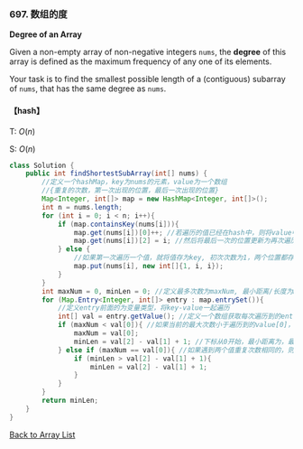 ### 697. 数组的度

**Degree of an Array**

Given a non-empty array of non-negative integers `nums`, the **degree** of this array is defined as the maximum frequency of any one of its elements.

Your task is to find the smallest possible length of a (contiguous) subarray of `nums`, that has the same degree as `nums`.

#### 【hash】

T: *O*(*n*)

S: *O*(*n*)

```java
class Solution {
    public int findShortestSubArray(int[] nums) {
        //定义一个hashMap，key为nums的元素，value为一个数组
        //{重复的次数，第一次出现的位置，最后一次出现的位置}
        Map<Integer, int[]> map = new HashMap<Integer, int[]>();
        int n = nums.length;
        for (int i = 0; i < n; i++){
            if (map.containsKey(nums[i])){
                map.get(nums[i])[0]++; //若遍历的值已经在hash中，则将value中的下标为0的重复次数值+1
                map.get(nums[i])[2] = i; //然后将最后一次的位置更新为再次遍历到的下标i
            } else {
                //如果第一次遍历一个值，就将值存为key, 初次次数为1，两个位置都存为i(当前的下标)
                map.put(nums[i], new int[]{1, i, i});
            }
        }
        int maxNum = 0, minLen = 0; //定义最多次数为maxNum, 最小距离/长度为minLen
        for (Map.Entry<Integer, int[]> entry : map.entrySet()){
            //定义entry前面的为变量类型，将key-value一起遍历
            int[] val = entry.getValue(); //定义一个数组获取每次遍历到的entry的值[重复次数，第1次位置，最后位置]
            if (maxNum < val[0]){ //如果当前的最大次数小于遍历到的value[0]，就将最大值赋值为value[0]
                maxNum = val[0];
                minLen = val[2] - val[1] + 1; //下标从0开始，最小距离为，最后的下标-第1次下标+1
            } else if (maxNum == val[0]){ //如果遇到两个值重复次数相同的，则比较出距离较小的那个
                if (minLen > val[2] - val[1] + 1){ 
                    minLen = val[2] - val[1] + 1;
                }
            }
        }
        return minLen;
    }
}
```



[Back to Array List](https://github.com/xiaoshuzhao/leetcode-notes-java/blob/main/%E6%95%B0%E6%8D%AE%E7%BB%93%E6%9E%84/%E6%95%B0%E7%BB%84/Array%20List.md)
